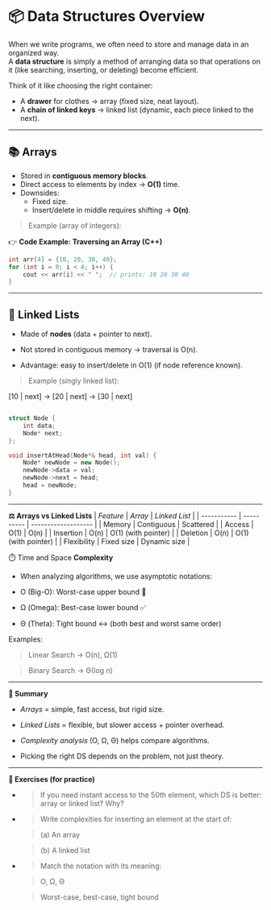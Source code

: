 # 📦 Data Structures Overview

When we write programs, we often need to store and manage data in an organized way.  
A **data structure** is simply a method of arranging data so that operations on it (like searching, inserting, or deleting) become efficient.  

Think of it like choosing the right container:
- A **drawer** for clothes → array (fixed size, neat layout).
- A **chain of linked keys** → linked list (dynamic, each piece linked to the next).

---


## 📚 Arrays

- Stored in **contiguous memory blocks**.
- Direct access to elements by index → **O(1)** time.
- Downsides:
  - Fixed size.
  - Insert/delete in middle requires shifting → **O(n)**.

>Example (array of integers):


👉 **Code Example: Traversing an Array (C++)**
```cpp
int arr[4] = {10, 20, 30, 40};
for (int i = 0; i < 4; i++) {
    cout << arr[i] << " ";  // prints: 10 20 30 40
}


```
---
## 🔗 Linked Lists

- Made of **nodes** (data + pointer to next).

- Not stored in contiguous memory → traversal is O(n).

- Advantage: easy to insert/delete in O(1) (if node reference known).

>Example (singly linked list):


[10 | next] -> [20 | next] -> [30 | next]

```cpp

struct Node {
    int data;
    Node* next;
};

void insertAtHead(Node*& head, int val) {
    Node* newNode = new Node();
    newNode->data = val;
    newNode->next = head;
    head = newNode;
}
```
---
**⚖️ Arrays vs Linked Lists**
| *Feature*     | *Array*     | *Linked List*         |
| ----------- | ---------- | ------------------- |
| Memory      | Contiguous | Scattered           |
| Access      | O(1)       | O(n)                |
| Insertion   | O(n)       | O(1) (with pointer) |
| Deletion    | O(n)       | O(1) (with pointer) |
| Flexibility | Fixed size | Dynamic size        |


⏱️ Time and Space **Complexity**
- When analyzing algorithms, we use asymptotic notations:

- O (Big-O): Worst-case upper bound 🚨

- Ω (Omega): Best-case lower bound ✅

- Θ (Theta): Tight bound ↔️ (both best and worst same order)

Examples:

>Linear Search → O(n), Ω(1)

>Binary Search → Θ(log n)
---
**📝 Summary**
- *Arrays* = simple, fast access, but rigid size.

- *Linked Lists* = flexible, but slower access + pointer overhead.

- *Complexity analysis* (O, Ω, Θ) helps compare algorithms.

- Picking the right DS depends on the problem,   not just theory.

---

**🎯 Exercises (for practice)**
- >If you need instant access to the 50th element, which DS is better: array or linked list? Why?

- >Write complexities for inserting an element at the start of:

     >(a) An array

     >(b) A linked list

- >Match the notation with its meaning:

    > O, Ω, Θ

   >Worst-case, best-case, tight bound